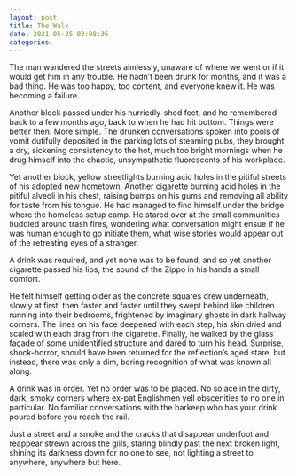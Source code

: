 ```yaml
---
layout: post
title: The Walk
date: 2021-05-25 03:08:36
categories:
---
```


The man wandered the streets aimlessly, unaware of where we went or if it would get him in any trouble. He hadn’t been drunk for months, and it was a bad thing. He was too happy, too content, and everyone knew it. He was becoming a failure.

Another block passed under his hurriedly-shod feet, and he remembered back to a few months ago, back to when he had hit bottom. Things were better then. More simple. The drunken conversations spoken into pools of vomit dutifully deposited in the parking lots of steaming pubs, they brought a dry, sickening consistency to the hot, much too bright mornings when he drug himself into the chaotic, unsympathetic fluorescents of his workplace.

Yet another block, yellow streetlights burning acid holes in the pitiful streets of his adopted new hometown. Another cigarette burning acid holes in the pitiful alveoli in his chest, raising bumps on his gums and removing all ability for taste from his tongue. He had managed to find himself under the bridge where the homeless setup camp. He stared over at the small communities huddled around trash fires, wondering what conversation might ensue if he was human enough to go initiate them, what wise stories would appear out of the retreating eyes of a stranger.

A drink was required, and yet none was to be found, and so yet another cigarette passed his lips, the sound of the Zippo in his hands a small comfort.

He felt himself getting older as the concrete squares drew underneath, slowly at first, then faster and faster until they swept behind like children running into their bedrooms, frightened by imaginary ghosts in dark hallway corners. The lines on his face deepened with each step, his skin dried and scaled with each drag from the cigarette. Finally, he walked by the glass façade of some unidentified structure and dared to turn his head. Surprise, shock-horror, should have been returned for the reflection’s aged stare, but instead, there was only a dim, boring recognition of what was known all along.

A drink was in order. Yet no order was to be placed. No solace in the dirty, dark, smoky corners where ex-pat Englishmen yell obscenities to no one in particular. No familiar conversations with the barkeep who has your drink poured before you reach the rail.

Just a street and a smoke and the cracks that disappear underfoot and reappear strewn across the gills, staring blindly past the next broken light, shining its darkness down for no one to see, not lighting a street to anywhere, anywhere but here.

